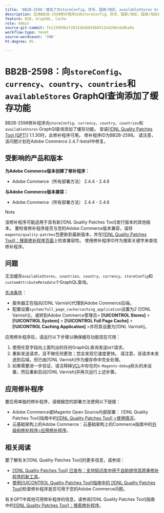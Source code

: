 ```yaml
---
title: 'BB2B-2598：增加了对storeConfig、货币、国家/地区、availableStores GraphQl查询的缓存功能'
description: 应用BB2B-2598修补程序以向storeConfig、货币、国家/地区、国家/地区和availableStores GraphQl查询添加缓存功能。
feature: B2B, GraphQL, Cache
role: Admin
source-git-commit: fe11599dbef283326db029b0312ad290cde0ba0a
workflow-type: tm+mt
source-wordcount: '390'
ht-degree: 0%

---
```


# BB2B-2598：向`storeConfig`、`currency`、`country`、`countries`和`availableStores` GraphQl查询添加了缓存功能

BB2B-2598修补程序向`storeConfig`、`currency`、`country`、`countries`和`availableStores` GraphQl查询添加了缓存功能。 安装[[!DNL Quality Patches Tool (QPT)]](https://experienceleague.adobe.com/zh-hans/docs/commerce-knowledge-base/kb/announcements/commerce-announcements/magento-quality-patches-released-new-tool-to-self-serve-quality-patches) 1.1.30时，此修补程序可用。 修补程序ID为BB2B-2598。 请注意，该问题计划在Adobe Commerce 2.4.7-beta1中修复。

## 受影响的产品和版本

**为Adobe Commerce版本创建了修补程序：**

* Adobe Commerce（所有部署方法） 2.4.4 - 2.4.6

**与Adobe Commerce版本兼容：**

* Adobe Commerce（所有部署方法） 2.4.4 - 2.4.6

>[!NOTE]
>
>该修补程序可能适用于具有新[!DNL Quality Patches Tool]发行版本的其他版本。 要检查修补程序是否与您的Adobe Commerce版本兼容，请将`magento/quality-patches`包更新到最新版本，并在[[!DNL Quality Patches Tool]：搜索修补程序页面](https://experienceleague.adobe.com/tools/commerce-quality-patches/index.html?lang=zh-Hans)上检查兼容性。 使用修补程序ID作为搜索关键字来查找修补程序。

## 问题

无法缓存`availableStores`、`countries`、`country`、`currency`、`storeConfig`和`customAttributeMetadata`个GraphQL查询。

<u>先决条件</u>：

* 服务器正在指向[!DNL Varnish]代理到Adobe Commerce后端。
* 配置设置`system/full_page_cache/caching_application`设置为&#x200B;*2* ([!DNL Varnish])，或转到Adobe Commerce管理员> **[!UICONTROL Stores]** > **[!UICONTROL System]** > **[!UICONTROL Full Page Cache]** > **[!UICONTROL Caching Application]** >并将其设置为[!DNL Varnish]。

应用修补程序后，请运行以下步骤以确保缓存功能现在可用：

1. 使用任意字段向上面列出的任何GraphQL查询发送`GET`请求。
1. 重新发送请求，且不做任何更改；您会发现它速度更快。 请注意，该请求未发送到后端，但已由[!DNL Varnish]作为缓存命中完全处理。
1. 如果需要进一步验证，请注释掉[VCL](https://github.com/magento/magento2/blob/026e5b29a5edfd619bbdea62d636b3cab2ea03b4/app/code/Magento/PageCache/etc/varnish6.vcl#L227)中存在的`X-Magento-Debug`标头的未设置，然后重新启动[!DNL Varnish]并再次运行上述步骤。

## 应用修补程序

要应用单独的修补程序，请根据您的部署方法使用以下链接：

* Adobe Commerce或Magento Open Source内部部署： [!DNL Quality Patches Tool]指南中的[[!DNL Quality Patches Tool] >使用情况](/help/tools/quality-patches-tool/usage.md)。
* 云基础架构上的Adobe Commerce：云基础架构上的Commerce指南中的[升级和修补程序>应用修补程序](https://experienceleague.adobe.com/docs/commerce-cloud-service/user-guide/develop/upgrade/apply-patches.html?lang=zh-Hans)。

## 相关阅读

要了解有关[!DNL Quality Patches Tool]的更多信息，请参阅：

* [[!DNL Quality Patches Tool] 已发布：支持知识库中用于自助提供高质量修补程序的新工具](https://experienceleague.adobe.com/zh-hans/docs/commerce-knowledge-base/kb/announcements/commerce-announcements/magento-quality-patches-released-new-tool-to-self-serve-quality-patches)。
* [使用[!UICONTROL Quality Patches Tool]指南中的 [!DNL Quality Patches Tool]](/help/tools/quality-patches-tool/patches-available-in-qpt/check-patch-for-magento-issue-with-magento-quality-patches.md)检查修补程序是否可用于您的Adobe Commerce问题。


有关QPT中其他可用修补程序的信息，请参阅[!DNL Quality Patches Tool]指南中的[[!DNL Quality Patches Tool]：搜索修补程序](https://experienceleague.adobe.com/tools/commerce-quality-patches/index.html?lang=zh-Hans)。
